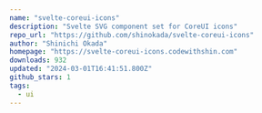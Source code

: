 ```yaml
---
name: "svelte-coreui-icons"
description: "Svelte SVG component set for CoreUI icons"
repo_url: "https://github.com/shinokada/svelte-coreui-icons"
author: "Shinichi Okada"
homepage: "https://svelte-coreui-icons.codewithshin.com"
downloads: 932
updated: "2024-03-01T16:41:51.800Z"
github_stars: 1
tags: 
  - ui
---
```

